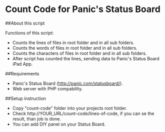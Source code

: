 Count Code for Panic's Status Board
===================================

##About this script

Functions of this script:
- Counts the lines of files in root folder and in all sub folders. 
- Counts the words of files in root folder and in all sub folders. 
- Counts the characters of files in root folder and in all sub folders.
- After script has counted the lines, sending data to Panic's Status Board iPad App.

##Requirements
- Panic's Status Board (http://panic.com/statusboard/).
- Web server with PHP compability.

##Setup instruction
- Copy "count-code" folder into your projects root folder.
- Check http://YOUR_URL/count-code/lines-of-code, if you can se the result, than job is done.
- You can add DIY panel on your Status Board.


